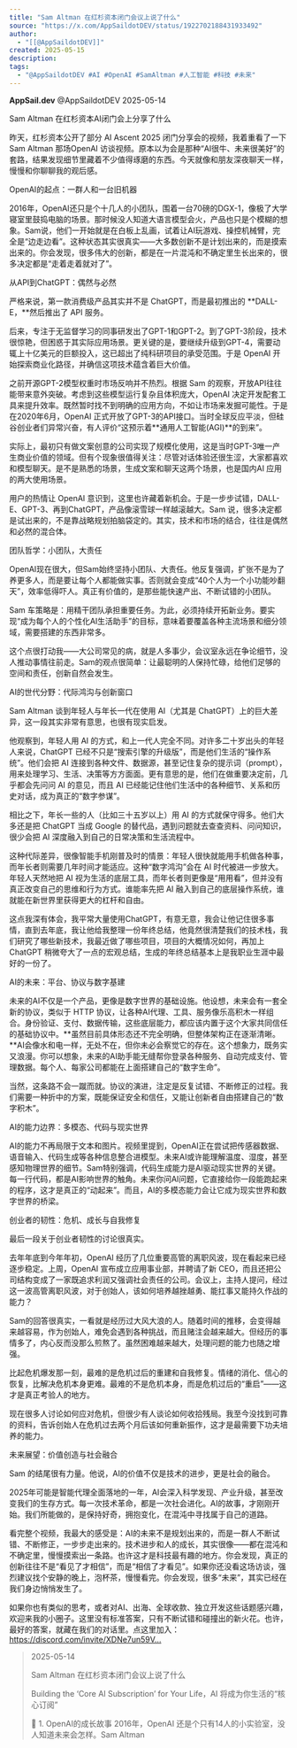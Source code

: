 ```yaml
---
title: "Sam Altman 在红杉资本闭门会议上说了什么"
source: "https://x.com/AppSaildotDEV/status/1922702188431933492"
author:
  - "[[@AppSaildotDEV]]"
created: 2025-05-15
description:
tags:
  - "@AppSaildotDEV #AI #OpenAI #SamAltman #人工智能 #科技 #未来"
---
```

**AppSail.dev** @AppSaildotDEV 2025-05-14

Sam Altman 在红杉资本AI闭门会上分享了什么  
  
昨天，红杉资本公开了部分 AI Ascent 2025 闭门分享会的视频，我着重看了一下 Sam Altman 那场OpenAI 访谈视频。原本以为会是那种“AI很牛、未来很美好”的套路，结果发现细节里藏着不少值得琢磨的东西。今天就像和朋友深夜聊天一样，慢慢和你聊聊我的观后感。  
  
OpenAI的起点：一群人和一台旧机器  
  
2016年，OpenAI还只是个十几人的小团队，围着一台70磅的DGX-1，像极了大学寝室里鼓捣电脑的场景。那时候没人知道大语言模型会火，产品也只是个模糊的想象。Sam说，他们一开始就是在白板上乱画，试着让AI玩游戏、操控机械臂，完全是“边走边看”。这种状态其实很真实——大多数创新不是计划出来的，而是摸索出来的。你会发现，很多伟大的创新，都是在一片混沌和不确定里生长出来的，很多决定都是“走着走着就对了”。  
  
从API到ChatGPT：偶然与必然  
  
严格来说，第一款消费级产品其实并不是 ChatGPT，而是最初推出的 \*\*DALL-E，\*\*然后推出了 API 服务。  
  
后来，专注于无监督学习的同事研发出了GPT-1和GPT-2。到了GPT-3阶段，技术很惊艳，但困惑于其实际应用场景。更关键的是，要继续升级到GPT-4，需要动辄上十亿美元的巨额投入，这已超出了纯科研项目的承受范围。于是 OpenAI 开始探索商业化路径，并确信这项技术蕴含着巨大价值。  
  
之前开源GPT-2模型权重时市场反响并不热烈。根据 Sam 的观察，开放API往往能带来意外突破。考虑到这些模型运行复杂且体积庞大，OpenAI 决定开发配套工具来提升效率。既然暂时找不到明确的应用方向，不如让市场来发掘可能性。于是在2020年6月，OpenAI 正式开放了GPT-3的API接口。当时全球反应平淡，但硅谷创业者们异常兴奋，有人评价“这预示着\*\*通用人工智能(AGI)\*\*的到来”。  
  
实际上，最初只有做文案创意的公司实现了规模化使用，这是当时GPT-3唯一产生商业价值的领域。但有个现象很值得关注：尽管对话体验还很生涩，大家都喜欢和模型聊天。是不是熟悉的场景，生成文案和聊天这两个场景，也是国内AI 应用的两大使用场景。  
  
用户的热情让 OpenAI 意识到，这里也许藏着新机会。于是一步步试错，DALL-E、GPT-3、再到ChatGPT，产品像滚雪球一样越滚越大。Sam 说，很多决定都是试出来的，不是靠战略规划拍脑袋定的。其实，技术和市场的结合，往往是偶然和必然的混合体。  
  
团队哲学：小团队，大责任  
  
OpenAI现在很大，但Sam始终坚持小团队、大责任。他反复强调，扩张不是为了养更多人，而是要让每个人都能做实事。否则就会变成“40个人为一个小功能吵翻天”，效率低得吓人。真正有价值的，是那些能快速产出、不断试错的小团队。  
  
Sam 车策略是：用精干团队承担重要任务。为此，必须持续开拓新业务。要实现“成为每个人的个性化AI生活助手”的目标，意味着要覆盖各种主流场景和细分领域，需要搭建的东西非常多。  
  
这个点很打动我——大公司常见的病，就是人多事少，会议室永远在争论细节，没人推动事情往前走。Sam的观点很简单：让最聪明的人保持忙碌，给他们足够的空间和责任，创新自然会发生。  
  
AI的世代分野：代际鸿沟与创新窗口  
  
Sam Altman 谈到年轻人与年长一代在使用 AI（尤其是 ChatGPT）上的巨大差异，这一段其实非常有意思，也很有现实启发。  
  
他观察到，年轻人用 AI 的方式，和上一代人完全不同。对许多二十岁出头的年轻人来说，ChatGPT 已经不只是“搜索引擎的升级版”，而是他们生活的“操作系统”。他们会把 AI 连接到各种文件、数据源，甚至记住复杂的提示词（prompt），用来处理学习、生活、决策等方方面面。更有意思的是，他们在做重要决定前，几乎都会先问问 AI 的意见，而且 AI 已经能记住他们生活中的各种细节、关系和历史对话，成为真正的“数字参谋”。  
  
相比之下，年长一些的人（比如三十五岁以上）用 AI 的方式就保守得多。他们大多还是把 ChatGPT 当成 Google 的替代品，遇到问题就去查查资料、问问知识，很少会把 AI 深度融入到自己的日常决策和生活流程中。  
  
这种代际差异，很像智能手机刚普及时的情景：年轻人很快就能用手机做各种事，而年长者则需要几年时间才能适应。这种“数字鸿沟”会在 AI 时代被进一步放大。年轻人天然地把 AI 视为生活的底层工具，而年长者则更像是“用用看”，但并没有真正改变自己的思维和行为方式。谁能率先把 AI 融入到自己的底层操作系统，谁就能在新世界里获得更大的杠杆和自由。  
  
这点我深有体会，我平常大量使用ChatGPT，有意无意，我会让他记住很多事情，直到去年底，我让他给我整理一份年终总结，他竟然很清楚我们的技术栈，我们研究了哪些新技术，我最近做了哪些项目，项目的大概情况如何，再加上 ChatGPT 稍微夸大了一点的宏观总结，生成的年终总结基本上是我职业生涯中最好的一份了。  
  
AI的未来：平台、协议与数字基建  
  
未来的AI不仅是一个产品，更像是数字世界的基础设施。他设想，未来会有一套全新的协议，类似于 HTTP 协议，让各种AI代理、工具、服务像乐高积木一样组合。身份验证、支付、数据传输，这些底层能力，都应该内置于这个大家共同信任的基础协议中。\*\*虽然目前具体形态还不完全明确，但整体架构正在逐渐清晰。\*\*AI会像水和电一样，无处不在，但你未必会察觉它的存在。这个想象力，既务实又浪漫。你可以想象，未来的AI助手能无缝帮你登录各种服务、自动完成支付、管理数据。每个人、每家公司都能在上面搭建自己的“数字生命”。  
  
当然，这条路不会一蹴而就。协议的演进，注定是反复试错、不断修正的过程。我们需要一种折中的方案，既能保证安全和信任，又能让创新者自由搭建自己的“数字积木”。  
  
AI的能力边界：多模态、代码与现实世界  
  
AI的能力不再局限于文本和图片。视频里提到，OpenAI正在尝试把传感器数据、语音输入、代码生成等各种信息整合进模型。未来AI或许能理解温度、湿度，甚至感知物理世界的细节。Sam特别强调，代码生成能力是AI驱动现实世界的关键。每一行代码，都是AI影响世界的触角。未来你问AI问题，它直接给你一段能跑起来的程序，这才是真正的“动起来”。而且，AI的多模态能力会让它成为现实世界和数字世界的桥梁。  
  
创业者的韧性：危机、成长与自我修复  
  
最后一段关于创业者韧性的讨论很真实。  
  
去年年底到今年年初，OpenAI 经历了几位重要高管的离职风波，现在看起来已经逐步稳定。上周，OpenAI 宣布成立应用事业部，并聘请了新 CEO，而且还把公司结构变成了一家既追求利润又强调社会责任的公司。会议上，主持人提问，经过这一波高管离职风波，对于创始人，该如何培养越挫越勇、能扛事又能持久作战的能力？  
  
Sam的回答很真实，一看就是经历过大风大浪的人。随着时间的推移，会变得越来越容易，作为创始人，难免会遇到各种挑战，而且赌注会越来越大。但经历的事情多了，内心反而没那么煎熬了。虽然困难越来越大，处理问题的能力也随之增强。  
  
比起危机爆发那一刻，最难的是危机过后的重建和自我修复。情绪的消化、信心的恢复，比解决危机本身更难。最难的不是危机本身，而是危机过后的“重启”——这才是真正考验人的地方。  
  
现在很多人讨论如何应对危机，但很少有人谈论如何收拾残局。我至今没找到可靠的资料，告诉创始人在危机过去两个月后该如何重新振作，这才是最需要下功夫培养的能力。  
  
未来展望：价值创造与社会融合  
  
Sam 的结尾很有力量。他说，AI的价值不仅是技术的进步，更是社会的融合。  
  
2025年可能是智能代理全面落地的一年，AI会深入科学发现、产业升级，甚至改变我们的生存方式。每一次技术革命，都是一次社会进化。AI的故事，才刚刚开始。我们所能做的，是保持好奇，拥抱变化，在混沌中寻找属于自己的道路。  
  
看完整个视频，我最大的感受是：AI的未来不是规划出来的，而是一群人不断试错、不断修正，一步步走出来的。技术进步和人的成长，其实很像——都在混沌和不确定里，慢慢摸索出一条路。也许这才是科技最有趣的地方。你会发现，真正的创新往往不是“看见了才相信”，而是“相信了才看见”。如果你还没看这场访谈，强烈建议找个安静的晚上，泡杯茶，慢慢看完。你会发现，很多“未来”，其实已经在我们身边悄悄发生了。  
  
如果你也有类似的思考，或者对AI、出海、全球收款、独立开发这些话题感兴趣，欢迎来我的小圈子。这里没有标准答案，只有不断试错和碰撞出的新火花。也许，最好的答案，就藏在我们的对话里。点这里加入：https://discord.com/invite/XDNe7un59V…

> 2025-05-14
> 
> Sam Altman 在红杉资本闭门会议上说了什么
> 
> Building the ‘Core AI Subscription’ for Your Life，AI 将成为你生活的“核心订阅”
> 
> 🚀 1. OpenAI的成长故事 2016年，OpenAI 还是个只有14人的小实验室，没人知道未来会怎样。Sam Altman